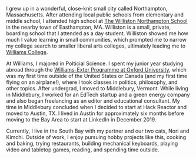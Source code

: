 I grew up in a wonderful, close-knit small city called Northampton, Massachusetts. After attending local public schools from elementary and middle school, I attended high school at [The Williston Northampton School](https://www.williston.com) in the nearby town of Easthampton, MA. Williston is a small, private, boarding school that I attended as a day student. Williston showed me how much I value learning in small communities, which prompted me to narrow my college search to smaller liberal arts colleges, ultimately leading me to [Williams College](http://williams.edu). 

At Williams, I majored in Polticial Science. I spent my junior year studying abroad through the [Williams-Exter Programme at Oxford University](https://exeter.williams.edu), which was my first time outside of the United States or Canada (and my first time flying on an airplane!), where I took classes in politics, philosophy, and other topics. After undergrad, I moved to Middlebury, Vermont. While living in Middlebury, I worked for an EdTech startup and a green energy company and also began freelancing as an editor and educational consultant. My time in Middlebury concluded when I decided to start at Hack Reactor and moved to Austin, TX. I lived in Austin for approximately six months before moving to the Bay Area to start at LinkedIn in December 2019.

Currently, I live in the South Bay with my partner and our two cats, Nori and Kimchi. Outside of work, I enjoy pursuing hobby projects like this, cooking and baking, trying restaurants, building mechanical keyboards, playing video and tabletop games, reading, and spending time outside. 